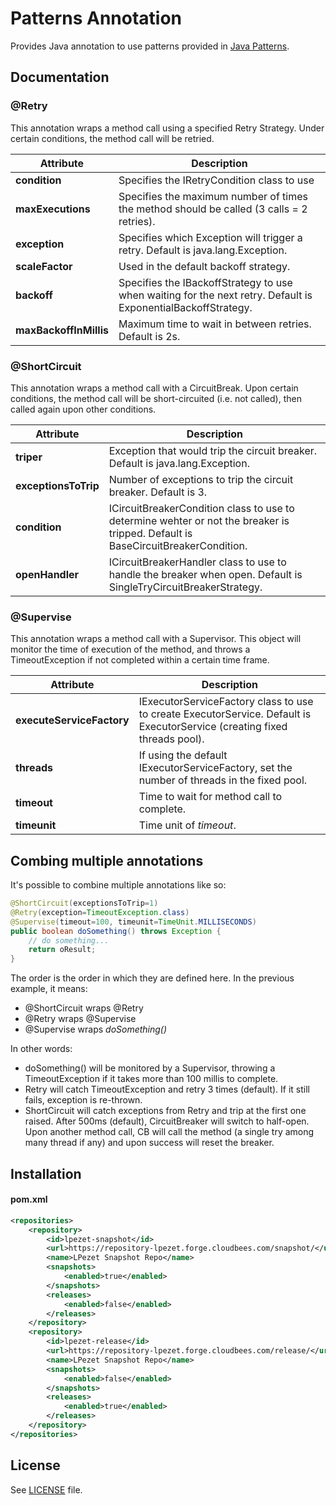 Patterns Annotation
===================

Provides Java annotation to use patterns provided in [Java Patterns](https://github.com/lpezet/java/tree/master/patterns).


Documentation
-------------

### @Retry
This annotation wraps a method call using a specified Retry Strategy.
Under certain conditions, the method call will be retried.


Attribute | Description
--------- | -----------
**condition** | Specifies the IRetryCondition class to use
**maxExecutions** | Specifies the maximum number of times the method should be called (3 calls = 2 retries).
**exception** | Specifies which Exception will trigger a retry. Default is java.lang.Exception.
**scaleFactor** | Used in the default backoff strategy.
**backoff** | Specifies the IBackoffStrategy to use when waiting for the next retry. Default is ExponentialBackoffStrategy.
**maxBackoffInMillis** | Maximum time to wait in between retries. Default is 2s.

	

### @ShortCircuit
This annotation wraps a method call with a CircuitBreak.
Upon certain conditions, the method call will be short-circuited (i.e. not called), then called again upon other conditions.

Attribute | Description
--------- | -----------
**triper** | Exception that would trip the circuit breaker. Default is java.lang.Exception.
**exceptionsToTrip** | Number of exceptions to trip the circuit breaker. Default is 3.
**condition** | ICircuitBreakerCondition class to use to determine wehter or not the breaker is tripped. Default is BaseCircuitBreakerCondition.
**openHandler** | ICircuitBreakerHandler class to use to handle the breaker when open. Default is SingleTryCircuitBreakerStrategy.

### @Supervise
This annotation wraps a method call with a Supervisor.
This object will monitor the time of execution of the method, and throws a TimeoutException if not completed within a certain time frame.


Attribute | Description
--------- | -----------
**executeServiceFactory** | IExecutorServiceFactory class to use to create ExecutorService. Default is ExecutorService (creating fixed threads pool).
**threads** | If using the default IExecutorServiceFactory, set the number of threads in the fixed pool.
**timeout** | Time to wait for method call to complete.
**timeunit** | Time unit of *timeout*.

	
## Combing multiple annotations

It's possible to combine multiple annotations like so:

```java
@ShortCircuit(exceptionsToTrip=1)
@Retry(exception=TimeoutException.class)
@Supervise(timeout=100, timeunit=TimeUnit.MILLISECONDS)
public boolean doSomething() throws Exception {
	// do something...
	return oResult;
}
```

The order is the order in which they are defined here.
In the previous example, it means:
* @ShortCircuit wraps @Retry
* @Retry wraps @Supervise
* @Supervise wraps *doSomething()*

In other words:
* doSomething() will be monitored by a Supervisor, throwing a TimeoutException if it takes more than 100 millis to complete.
* Retry will catch TimeoutException and retry 3 times (default). If it still fails, exception is re-thrown.
* ShortCircuit will catch exceptions from Retry and trip at the first one raised. After 500ms (default), CircuitBreaker will switch to half-open. Upon another method call, CB will call the method (a single try among many thread if any) and upon success will reset the breaker.


Installation
------------

#### pom.xml

```xml
<repositories>
	<repository>
		<id>lpezet-snapshot</id>
		<url>https://repository-lpezet.forge.cloudbees.com/snapshot/</url>
		<name>LPezet Snapshot Repo</name>
		<snapshots>
			<enabled>true</enabled>
		</snapshots>
		<releases>
			<enabled>false</enabled>
		</releases>
	</repository>
	<repository>
		<id>lpezet-release</id>
		<url>https://repository-lpezet.forge.cloudbees.com/release/</url>
		<name>LPezet Snapshot Repo</name>
		<snapshots>
			<enabled>false</enabled>
		</snapshots>
		<releases>
			<enabled>true</enabled>
		</releases>
	</repository>
</repositories>
```

License
-------

See [LICENSE](src/main/resources/META-INF/LICENSE) file.
